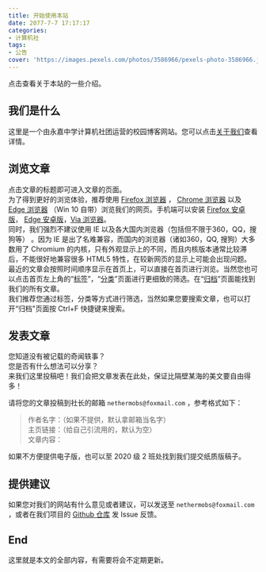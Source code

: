 ```yaml
---
title: 开始使用本站
date: 2077-7-7 17:17:17
categories:
- 计算机社
tags:
- 公告
cover: 'https://images.pexels.com/photos/3586966/pexels-photo-3586966.jpeg'
---
```

  
点击查看关于本站的一些介绍。

## 我们是什么

这里是一个由永嘉中学计算机社团运营的校园博客网站。您可以点击[关于我们](/about/)查看详情。  

## 浏览文章

点击文章的标题即可进入文章的页面。  
为了得到更好的浏览体验，推荐使用 [Firefox 浏览器](https://www.mozilla.org/zh-CN/firefox/new/) ， [Chrome 浏览器](https://www.google.com/chrome/browser/index.html) 以及 [Edge 浏览器](https://www.microsoft.com/edge) （Win 10 自带）浏览我们的网页。手机端可以安装 [Firefox 安卓版](https://www.coolapk.com/apk/org.mozilla.firefox)， [Edge 安卓版](https://www.coolapk.com/apk/com.microsoft.emmx)，[Via 浏览器](https://www.coolapk.com/apk/mark.via)。    
同时，我们强烈不建议使用 IE 以及各大国内浏览器（包括但不限于360，QQ，搜狗等） 。因为 IE 是出了名难兼容，而国内的浏览器（诸如360，QQ, 搜狗）大多数用了 Chromium 的内核，只有外观显示上的不同，而且内核版本通常比较滞后，不能很好地兼容很多 HTML5 特性，在较新网页的显示上可能会出现问题。  
最近的文章会按照时间顺序显示在首页上，可以直接在首页进行浏览。当然您也可以点击首页左上角的“[标签](/tags/)”，“[分类](/categories/)”页面进行更细致的筛选。在“[归档](/archives/)”页面能找到我们的所有文章。  
我们推荐您通过标签，分类等方式进行筛选，当然如果您要搜索文章，也可以打开“归档"页面按 Ctrl+F 快捷键来搜索。  

## 发表文章

您知道没有被记载的奇闻轶事？  
您是否有什么想法可以分享？  
来我们这里投稿吧！我们会把文章发表在此处，保证比隔壁某海的美文要自由得多！  

请将您的文章投稿到社长的邮箱 `nethermobs@foxmail.com` ，参考格式如下：

> 作者名字：（如果不提供，默认拿邮箱当名字）  
> 主页链接：（给自己引流用的，默认为空）  
> 文章内容：  

如果不方便提供电子版，也可以至 2020 级 2 班处找到我们提交纸质版稿子。  

## 提供建议

如果您对我们的网站有什么意见或者建议，可以发送至 `nethermobs@foxmail.com` ，或者在我们项目的 [Github 仓库](https://github.com/yjzxclub/YZBlog) 发 Issue 反馈。  

## End

这里就是本文的全部内容，有需要将会不定期更新。  
